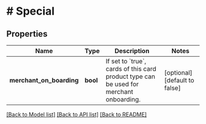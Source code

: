 # # Special

## Properties

Name | Type | Description | Notes
------------ | ------------- | ------------- | -------------
**merchant_on_boarding** | **bool** | If set to &#x60;true&#x60;, cards of this card product type can be used for merchant onboarding. | [optional] [default to false]

[[Back to Model list]](../../README.md#models) [[Back to API list]](../../README.md#endpoints) [[Back to README]](../../README.md)
